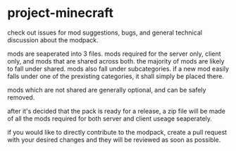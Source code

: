 # project-minecraft
check out issues for mod suggestions, bugs, and general technical discussion about the modpack.

mods are seaperated into 3 files. mods required for the server only, client only, and mods that are shared across both. the majority of mods are likely to fall under shared. mods also fall under subcategories. if a new mod easily falls under one of the prexisting categories, it shall simply be placed there.

mods which are not shared are generally optional, and can be safely removed.

after it's decided that the pack is ready for a release, a zip file will be made of all the mods required for both server and client useage seaperately.

if you would like to directly contribute to the modpack, create a pull request with your desired changes and they will be reviewed as soon as possible.
